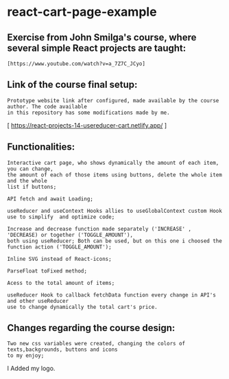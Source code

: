 # react-cart-page-example







## Exercise from John Smilga's course, where several simple React projects are taught:
    [https://www.youtube.com/watch?v=a_7Z7C_JCyo]



## Link of the course final setup:
    Prototype website link after configured, made available by the course author. The code available
    in this repository has some modifications made by me.
   
   
   [   https://react-projects-14-usereducer-cart.netlify.app/   ]

## Functionalities:
    Interactive cart page, who shows dynamically the amount of each item, you can change, 
    the amount of each of those items using buttons, delete the whole item and the whole 
    list if buttons;
    
    API fetch and await Loading;
    
    useReducer and useContext Hooks allies to useGlobalContext custom Hook use to simplify  and optimize code;

    Increase and decrease function made separately ('INCREASE' , 'DECREASE) or together ('TOGGLE_AMOUNT'), 
    both using useReducer; Both can be used, but on this one i choosed the function action ('TOGGLE_AMOUNT');

    Inline SVG instead of React-icons;

    ParseFloat toFixed method;

    Acess to the total amount of items;

    useReducer Hook to callback fetchData function every change in API's and other useReducer
    use to change dynamically the total cart's price.



## Changes regarding the course design:

    Two new css variables were created, changing the colors of texts,backgrounds, buttons and icons 
    to my enjoy;

   I Added my logo.
